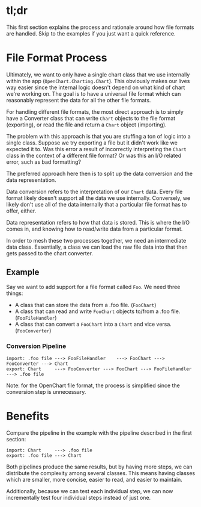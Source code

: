 # tl;dr

This first section explains the process and rationale around how file formats are handled. Skip to the examples if you just want a quick reference.

# File Format Process

Ultimately, we want to only have a single chart class that we use internally within the app (`OpenChart.Charting.Chart`). This obviously makes our lives way easier since the internal logic doesn't depend on what kind of chart we're working on. The goal is to have a universal file format which can reasonably represent the data for all the other file formats.

For handling different file formats, the most direct approach is to simply have a Converter class that can write `Chart` objects to the file format (exporting), or read the file and return a `Chart` object (importing).

The problem with this approach is that you are stuffing a ton of logic into a single class. Suppose we try exporting a file but it didn't work like we expected it to. Was this error a result of incorrectly interpreting the `Chart` class in the context of a different file format? Or was this an I/O related error, such as bad formatting?

The preferred approach here then is to split up the data conversion and the data representation.

Data conversion refers to the interpretation of our `Chart` data. Every file format likely doesn't support all the data we use internally. Conversely, we likely don't use all of the data internally that a particular file format has to offer, either.

Data representation refers to how that data is stored. This is where the I/O comes in, and knowing how to read/write data from a particular format.

In order to mesh these two processes together, we need an intermediate data class. Essentially, a class we can load the raw file data into that then gets passed to the chart converter.

## Example

Say we want to add support for a file format called `Foo`. We need three things:

- A class that can store the data from a .foo file. (`FooChart`)
- A class that can read and write `FooChart` objects to/from a .foo file. (`FooFileHandler`)
- A class that can convert a `FooChart` into a `Chart` and vice versa. (`FooConverter`)

### Conversion Pipeline

```
import: .foo file ---> FooFileHandler    ---> FooChart ---> FooConverter ---> Chart
export: Chart     ---> FooConverter ---> FooChart ---> FooFileHandler    ---> .foo file
```

Note: for the OpenChart file format, the process is simplified since the conversion step is unnecessary.

# Benefits

Compare the pipeline in the example with the pipeline described in the first section:

```
import: Chart 	  ---> .foo file
export: .foo file ---> Chart
```

Both pipelines produce the same results, but by having more steps, we can distribute the complexity among several classes. This means having classes which are smaller, more concise, easier to read, and easier to maintain.

Additionally, because we can test each individual step, we can now incrementally test four individual steps instead of just one.